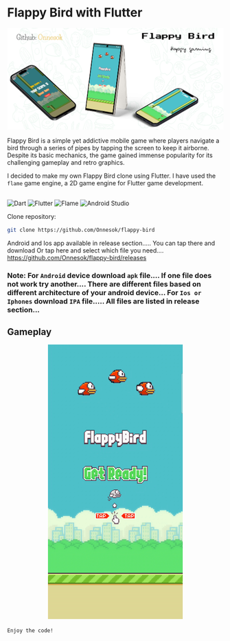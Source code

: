 # Flappy Bird with Flutter

<p align="center">
    <img src="https://github.com/Onnesok/flappy-bird/blob/main/assets/others/banner.png" alt="Flappy Bird banner">
</p>

Flappy Bird is a simple yet addictive mobile game where players navigate a bird through a series of pipes by tapping the screen to keep it airborne. Despite its basic mechanics, the game gained immense popularity for its challenging gameplay and retro graphics.

I decided to make my own Flappy Bird clone using Flutter. I have used the `flame` game engine, a 2D game engine for Flutter game development.

## 
![Dart](https://img.shields.io/badge/dart-%230175C2.svg?style=for-the-badge&logo=dart&logoColor=white)
![Flutter](https://img.shields.io/badge/Flutter-%2302569B.svg?style=for-the-badge&logo=Flutter&logoColor=white)
![Flame](https://img.shields.io/badge/Flame-FF7139?style=for-the-badge&logo=firebase&logoColor=white)
![Android Studio](https://img.shields.io/badge/android%20studio-3DDC84?style=for-the-badge&logo=android%20studio&logoColor=white)

Clone repository:
```bash
git clone https://github.com/Onnesok/flappy-bird
```

Android and Ios app available in release section..... You can tap there and download Or tap here and select which file you need.... https://github.com/Onnesok/flappy-bird/releases

### Note: For ``Android`` device download ``apk`` file.... If one file does not work try another.... There are different files based on different architecture of your android device... For ``Ios or Iphones`` download ``IPA`` file..... All files are listed in release section...

##  Gameplay
<p align="center">
    <img src="https://github.com/Onnesok/flappy-bird/blob/main/assets/others/my_flappy_bird.gif" alt="Flappy Bird Demo">
</p>

```Enjoy the code!```
